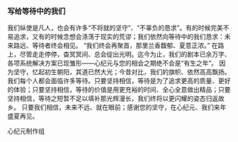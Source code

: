 ### 写给等待中的我们
我们纵使是凡人，也会有许多“不将就的坚守”、“不辜负的恳求”。有的时候完美不易追求，又有的时候念想会涤荡于现实的荒谬；我们依然向等待中的我们恳求：未来路远、等待者终会相见。
“我们终会再聚首，那里兰香馥郁、夏意正浓。”
在路上，尽管走走停停，杳冥冥间、总会绽出光明。迄今为止，我们的剧本已余万字、各项系统解决方案已现雏形——心纪元与您的相会之期绝不会是“有生之年”。
因为坚守，忆起初生朝阳，其道已然大光；今昔对比，我们的旗帜、依然高高飘扬。
我们每个人都会面临许多等待。只要坚持相信，等待是为了追求更高的质量、更好的体验；只要坚持相信，等待的价值是用更充裕的时间、全心全意做出精品；只要坚持相信，等待之短暂不足以填补那光辉漫长，我们终将以更闪耀的姿态归返故乡。
只要我们相信，未来不远、就在眼前；感谢您的坚守，在心纪元、我们来年盛夏再见。

心纪元制作组